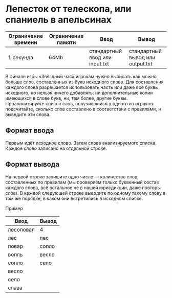 # Лепесток от телескопа, или спаниель в апельсинах


|Ограничение времени|Ограничение памяти|Ввод|Вывод|
|---|---|---|---|
|1 секунда|64Mb|стандартный ввод или input.txt|стандартный вывод или output.txt|

В финале игры «Звёздный час» игрокам нужно выписать как можно больше слов, составленных из букв исходного слова. Для составления каждого слова разрешается использовать часть или даже все буквы исходного, но нельзя ничего добавлять: ни дополнительные копии имеющихся в слове букв, ни, тем более, другие буквы. Проанализируйте список слов, получившийся у одного из игроков: подсчитайте, сколько слов составлено в соответствии с правилами, и выведите эти слова.


## Формат ввода
Первым идёт исходное слово. Затем слова анализируемого списка. Каждое слово записано на отдельной строке.
## Формат вывода
На первой строке запишите одно число — количество слов, составленных по правилам (мы проверяем только буквенный состав каждого слова, всё остальное не в нашей юрисдикции, даже повторы слов). В каждой следующей строке выводите по одному такому слову в том же порядке, в каком они встретились в исходном списке.


Пример

|Ввод|Вывод|
|---|---|
|лесоповал|4|
|лес|лес|
|повар|сопло|
|вопль|весло|
|сопло|село|
|весло||
|село||
|слава||
